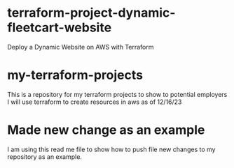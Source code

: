 # terraform-project-dynamic-fleetcart-website
Deploy a Dynamic Website on AWS with Terraform

# my-terraform-projects
This is a repository for my terraform projects to show to potential employers
I will use terraform to create resources in aws as of 12/16/23

# Made new change as an example
I am using this read me file to show how to push file new changes to my repository as an example. 